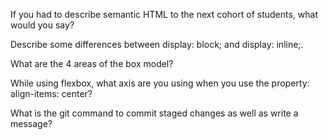 If you had to describe semantic HTML to the next cohort of students, what would you say?

<!-- Semantic HTML deals with tags that are standard for most browsers. While you could write your own HTML tags, like <answer></answer>, these will not be cross-browser compatible. All Browswers need to be able to recognize code that has been built-in. This is where semantic HTML shines. This type of coding includes tags that are compatible for most, if not all, browsers. These tags can describe parts of a page, <header></header>, describe the kind of element <a></a>, or be a generic container to place elements <div></div>, useful for page alignment purposes.   -->

Describe some differences between display: block; and display: inline;.

<!-- The differences between displays are these: 1. Display: Block will have a width that reaches across the page. The items inside could be a single letter, but the container it is held inside will have a width crossing the entire page. If there are two elements or two different groups of elements with Display: Block, the next group of items/items, will always be on the next line. Display-Block allows a width to be set. By default the container reaches the total browser page width. However, if a width is placed in css code, it will change accordingly. Block:Inline is different. Inline will only take the width of the element inside. If there is only a single letter, the container will be the width of the letter. If there are multiple inline elements, all elements will be on the same line. Width cannot be placed on an in-line element. Each semantic tag element has a default display. The paragraph tage <p> is by default a block element. On the other hand a span, is an inline element. These elements can be changed to fit a website design. There is a third type of display that combines display: block and display: inline. This is called Display: inline-block. If you want an element to have a width, and also be placed on the same line as another element, you need to use display: inline-block. This allows the element to act like both a block element with a width, and like an in-line element, which allows for an element to stay on the same line. -->

What are the 4 areas of the box model?

<!-- In order from outside to inside: 1.Margin 2. Border 3. Padding 4. Content -->

While using flexbox, what axis are you using when you use the property: align-items: center?

<!-- The axis will be the cross-axis. It will never change, even if the flex-direction is changed from row to column.-->

What is the git command to commit staged changes as well as write a message?

<!--The command is called git commit. This is I will be writing this first commit git command. 
git add .
git commit -m "Task 2 Complete"-->